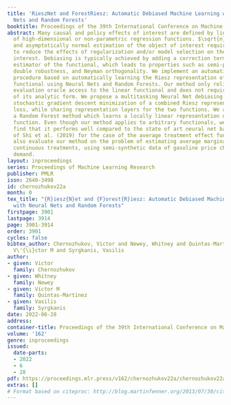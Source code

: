 ```yaml
---
title: 'RieszNet and ForestRiesz: Automatic Debiased Machine Learning with Neural
  Nets and Random Forests'
booktitle: Proceedings of the 39th International Conference on Machine Learning
abstract: Many causal and policy effects of interest are defined by linear functionals
  of high-dimensional or non-parametric regression functions. $\sqrt{n}$-consistent
  and asymptotically normal estimation of the object of interest requires debiasing
  to reduce the effects of regularization and/or model selection on the object of
  interest. Debiasing is typically achieved by adding a correction term to the plug-in
  estimator of the functional, which leads to properties such as semi-parametric efficiency,
  double robustness, and Neyman orthogonality. We implement an automatic debiasing
  procedure based on automatically learning the Riesz representation of the linear
  functional using Neural Nets and Random Forests. Our method only relies on black-box
  evaluation oracle access to the linear functional and does not require knowledge
  of its analytic form. We propose a multitasking Neural Net debiasing method with
  stochastic gradient descent minimization of a combined Riesz representer and regression
  loss, while sharing representation layers for the two functions. We also propose
  a Random Forest method which learns a locally linear representation of the Riesz
  function. Even though our method applies to arbitrary functionals, we experimentally
  find that it performs well compared to the state of art neural net based algorithm
  of Shi et al. (2019) for the case of the average treatment effect functional. We
  also evaluate our method on the problem of estimating average marginal effects with
  continuous treatments, using semi-synthetic data of gasoline price changes on gasoline
  demand.
layout: inproceedings
series: Proceedings of Machine Learning Research
publisher: PMLR
issn: 2640-3498
id: chernozhukov22a
month: 0
tex_title: "{R}iesz{N}et and {F}orest{R}iesz: Automatic Debiased Machine Learning
  with Neural Nets and Random Forests"
firstpage: 3901
lastpage: 3914
page: 3901-3914
order: 3901
cycles: false
bibtex_author: Chernozhukov, Victor and Newey, Whitney and Quintas-Mart\'{\i}nez,
  V\'{\i}ctor M and Syrgkanis, Vasilis
author:
- given: Victor
  family: Chernozhukov
- given: Whitney
  family: Newey
- given: Vı́ctor M
  family: Quintas-Martı́nez
- given: Vasilis
  family: Syrgkanis
date: 2022-06-28
address:
container-title: Proceedings of the 39th International Conference on Machine Learning
volume: '162'
genre: inproceedings
issued:
  date-parts:
  - 2022
  - 6
  - 28
pdf: https://proceedings.mlr.press/v162/chernozhukov22a/chernozhukov22a.pdf
extras: []
# Format based on citeproc: http://blog.martinfenner.org/2013/07/30/citeproc-yaml-for-bibliographies/
---
```

